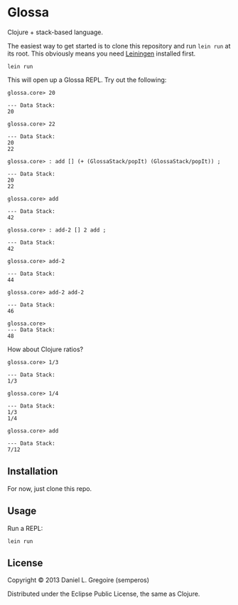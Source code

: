 # Glossa

Clojure + stack-based language.

The easiest way to get started is to clone this repository and run `lein run` at its root. This obviously means you need [Leiningen](https://github.com/technomancy/leiningen) installed first.

```
lein run
```

This will open up a Glossa REPL. Try out the following:

```
glossa.core> 20

--- Data Stack:
20

glossa.core> 22

--- Data Stack:
20
22

glossa.core> : add [] (+ (GlossaStack/popIt) (GlossaStack/popIt)) ;

--- Data Stack:
20
22

glossa.core> add

--- Data Stack:
42

glossa.core> : add-2 [] 2 add ;

--- Data Stack:
42

glossa.core> add-2

--- Data Stack:
44

glossa.core> add-2 add-2

--- Data Stack:
46

glossa.core>
--- Data Stack:
48
```

How about Clojure ratios?

```
glossa.core> 1/3

--- Data Stack:
1/3

glossa.core> 1/4

--- Data Stack:
1/3
1/4

glossa.core> add

--- Data Stack:
7/12
```

## Installation

For now, just clone this repo.

## Usage

Run a REPL:

```
lein run
```

## License

Copyright © 2013 Daniel L. Gregoire (semperos)

Distributed under the Eclipse Public License, the same as Clojure.
